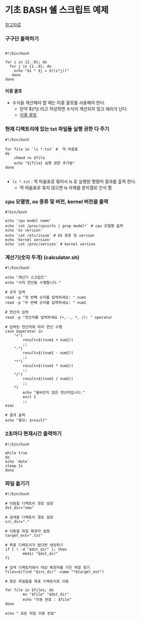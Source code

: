 # 기초 BASH 쉘 스크립트 예제

[참고자료](https://inpa.tistory.com/entry/LINUX-%EC%89%98-%ED%94%84%EB%A1%9C%EA%B7%B8%EB%9E%98%EB%B0%8D-%ED%95%B5%EC%8B%AC-%EB%AC%B8%EB%B2%95-%EC%B4%9D%EC%A0%95%EB%A6%AC#%EA%B5%AC%EA%B5%AC%EB%8B%A8_%EC%B6%9C%EB%A0%A5) 

### 구구단 출력하기

```shell

#!/bin/bash

for i in {2..9}; do
  for j in {1..9}; do
    echo "$i * $j = $((i*j))"
   done
done
```
#### 이중 괄호
- 수식을 계산해야 할 때는 이중 괄호를 사용해야 한다.
  - 만약 $(i*j) 라고 작성하면 수식이 계산되지 않고 에러가 난다.
  - [이중 괄호](https://inpa.tistory.com/entry/LINUX-%EC%89%98-%ED%94%84%EB%A1%9C%EA%B7%B8%EB%9E%98%EB%B0%8D-%ED%95%B5%EC%8B%AC-%EB%AC%B8%EB%B2%95-%EC%B4%9D%EC%A0%95%EB%A6%AC#%EA%B5%AC%EA%B5%AC%EB%8B%A8_%EC%B6%9C%EB%A0%A5)


### 현재 디렉토리에 있는 txt 파일들 실행 권한 다 주기

```
#!/bin/bash

for file in `ls *.txt` #  역 따옴표
do 
    chmod +x $file
    echo "${file} 실행 권한 추가됨"
done
    
```
- `ls *.txt` : 역 따옴표로 묶어서 ls 로 실행된 명령어 결과를 출력 한다.
  - 역 따옴표로 묶지 않으면 ls 자체를 문자열로 인식 함



### cpu 모델명, os 종류 및 버전, kernel 버전을 출력
```
#!bin/bash

echo 'cpu model name'
echo `cat /proc/cpuinfo | grep model*` # cpu 모델명 출력
echo 'os version'
echo `cat /etc/issue` # OS 종류 및 version
echo 'kernel version'
echo `cat /proc/version` # kernel version
```


### 계산기(숫자 두개) (calculator.sh)
```
#!/bin/bash

echo "계산기 스크립트"
echo "사칙 연산을 수행합니다."

# 숫자 입력
read -p "첫 번째 숫자를 입력하세요: " num1
read -p "두 번째 숫자를 입력하세요: " num2

# 연산자 입력
read -p "연산자를 입력하세요 (+, -, *, /): " operator

# 입력된 연산자에 따라 연산 수행
case $operator in
    "+")
        result=$((num1 + num2))
        ;;
    "-")
        result=$((num1 - num2))
        ;;
    "*")
        result=$((num1 * num2))
        ;;
    "/")
        result=$((num1 / num2))
        ;;
    *)
        echo "올바르지 않은 연산자입니다."
        exit 1
        ;;
esac

# 결과 출력
echo "결과: $result"
```

### 2초마다 현재시간 출력하기
```shell
#!/bin/bash

while true
do
echo `date`
sleep 2s
done
```


### 파일 옮기기
```
#!/bin/bash

# 이동할 디렉토리 경로 설정
dst_dir="new"

# 검색할 디렉토리 경로 설정
src_dir="."

# 이동할 파일 확장자 설정
target_ext=".txt"

# 목표 디렉토리가 없다면 생성하기
if [ ! -d "$dst_dir" ]; then
        mkdir "$dst_dir"
fi

# 검색 디렉토리에서 대상 확장자를 가진 파일 찾기
files=$(find "$src_dir" -name "*$target_ext")

# 찾은 파일들을 목표 디렉토리로 이동

for file in $files; do
        mv "$file" "$dst_dir"
        echo "이동 완료 : $file"
done

echo " 모든 파일 이동 완료"
```

